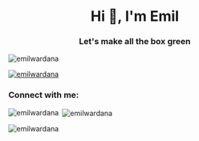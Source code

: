 <h1 align="center">Hi 👋, I'm Emil</h1>
<h3 align="center">Let's make all the box green</h3>

<p align="left"> <img src="https://komarev.com/ghpvc/?username=emilwardana&label=Profile%20views&color=0e75b6&style=flat" alt="emilwardana" /> </p>

<p align="left"> <a href="https://github.com/ryo-ma/github-profile-trophy"><img src="https://github-profile-trophy.vercel.app/?username=emilwardana" alt="emilwardana" /></a> </p>

<h3 align="left">Connect with me:</h3>
<p align="left">
</p>

<p><img align="left" src="https://github-readme-stats.vercel.app/api/top-langs?username=emilwardana&show_icons=true&locale=en&layout=compact" alt="emilwardana" /></p>

<p>&nbsp;<img align="center" src="https://github-readme-stats.vercel.app/api?username=emilwardana&show_icons=true&locale=en" alt="emilwardana" /></p>

<p><img align="center" src="https://github-readme-streak-stats.herokuapp.com/?user=emilwardana&" alt="emilwardana" /></p>
